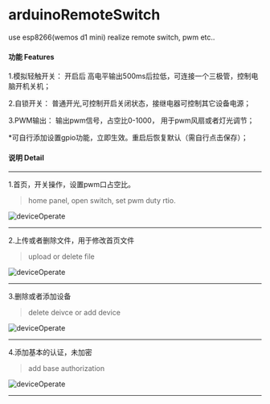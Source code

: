 # arduinoRemoteSwitch
use esp8266(wemos d1 mini) realize remote switch, pwm etc..

#### 功能 Features
1.模拟轻触开关： 开启后 高电平输出500ms后拉低，可连接一个三极管，控制电脑开机关机；

2.自锁开关： 普通开光,可控制开启关闭状态，接继电器可控制其它设备电源；

3.PWM输出： 输出pwm信号，占空比0-1000， 用于pwm风扇或者灯光调节；


*可自行添加设置gpio功能，立即生效。重启后恢复默认（需自行点击保存）；

#### 说明 Detail
***

1.首页，开关操作，设置pwm口占空比。
>home panel, open switch, set pwm duty rtio.

![deviceOperate](https://github.com/oocco/arduinoRemoteSwitch/blob/master/readme/homePanel.gif)
***

2.上传或者删除文件，用于修改首页文件
>upload or delete file

![deviceOperate](https://github.com/oocco/arduinoRemoteSwitch/blob/master/readme/filePanel.gif)
***

3.删除或者添加设备
>delete deivce or add device

![deviceOperate](https://github.com/oocco/arduinoRemoteSwitch/blob/master/readme/deviceOperate.gif)
***

4.添加基本的认证，未加密
>add base authorization

![deviceOperate](https://github.com/oocco/arduinoRemoteSwitch/blob/master/readme/passwordSet.gif)
***


